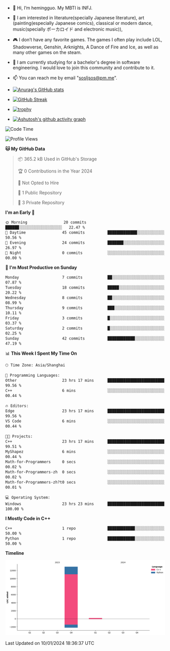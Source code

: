 - 👋 Hi, I’m hemingguo. My MBTI is INFJ.
- 🎨 I am interested in literature(specially Japanese literature), art (painting(especially Japanese comics), classical or modern dance, music(specially ボーカロイド and electronic music)),
- 🎮 I don’t have any favorite games. The games I often play include LOL, Shadowverse, Genshin, Arknights, A Dance of Fire and Ice, as well as many other games on the steam.
- 🌱 I am currently studying for a bachelor's degree in software engineering. I would love to join this community and contribute to it.

- 📫 You can reach me by email "sosljsos@pm.me".


- [![Anurag's GitHub stats](https://github-readme-stats.vercel.app/api?username=hemingguo&show_icons=true&count_private=true&theme=aura&hide_border=true&icon_color=FF4500&text_color=76EE00)](https://github.com/anuraghazra/github-readme-stats)
  
- [![GitHub Streak](https://github-readme-streak-stats.herokuapp.com/?user=hemingguo&hide_border=true&theme=tokyonight)](https://git.io/streak-stats)
  
- [![trophy](https://github-profile-trophy.vercel.app/?username=hemingguo&theme=dracula)](https://github.com/ryo-ma/github-profile-trophy)
- [![Ashutosh's github activity graph](https://github-readme-activity-graph.vercel.app/graph?username=hemingguo&theme=tokyo-night&hide_border=true)](https://github.com/ashutosh00710/github-readme-activity-graph)
<!--START_SECTION:waka-->
![Code Time](http://img.shields.io/badge/Code%20Time-328%20hrs%2053%20mins-blue)

![Profile Views](http://img.shields.io/badge/Profile%20Views-0-blue)

**🐱 My GitHub Data** 

> 📦 365.2 kB Used in GitHub's Storage 
 > 
> 🏆 0 Contributions in the Year 2024
 > 
> 🚫 Not Opted to Hire
 > 
> 📜 1 Public Repository 
 > 
> 🔑 3 Private Repository 
 > 
**I'm an Early 🐤** 

```text
🌞 Morning                20 commits          ██████░░░░░░░░░░░░░░░░░░░   22.47 % 
🌆 Daytime                45 commits          █████████████░░░░░░░░░░░░   50.56 % 
🌃 Evening                24 commits          ███████░░░░░░░░░░░░░░░░░░   26.97 % 
🌙 Night                  0 commits           ░░░░░░░░░░░░░░░░░░░░░░░░░   00.00 % 
```
📅 **I'm Most Productive on Sunday** 

```text
Monday                   7 commits           ██░░░░░░░░░░░░░░░░░░░░░░░   07.87 % 
Tuesday                  18 commits          █████░░░░░░░░░░░░░░░░░░░░   20.22 % 
Wednesday                8 commits           ██░░░░░░░░░░░░░░░░░░░░░░░   08.99 % 
Thursday                 9 commits           ███░░░░░░░░░░░░░░░░░░░░░░   10.11 % 
Friday                   3 commits           █░░░░░░░░░░░░░░░░░░░░░░░░   03.37 % 
Saturday                 2 commits           █░░░░░░░░░░░░░░░░░░░░░░░░   02.25 % 
Sunday                   42 commits          ████████████░░░░░░░░░░░░░   47.19 % 
```


📊 **This Week I Spent My Time On** 

```text
🕑︎ Time Zone: Asia/Shanghai

💬 Programming Languages: 
Other                    23 hrs 17 mins      █████████████████████████   99.56 % 
C++                      6 mins              ░░░░░░░░░░░░░░░░░░░░░░░░░   00.44 % 

🔥 Editors: 
Edge                     23 hrs 17 mins      █████████████████████████   99.56 % 
VS Code                  6 mins              ░░░░░░░░░░░░░░░░░░░░░░░░░   00.44 % 

🐱‍💻 Projects: 
C++                      23 hrs 17 mins      █████████████████████████   99.51 % 
MyShapez                 6 mins              ░░░░░░░░░░░░░░░░░░░░░░░░░   00.44 % 
Math-for-Programmers     0 secs              ░░░░░░░░░░░░░░░░░░░░░░░░░   00.02 % 
Math-for-Programmers-zh  0 secs              ░░░░░░░░░░░░░░░░░░░░░░░░░   00.02 % 
Math-for-Programmers-zh?t0 secs              ░░░░░░░░░░░░░░░░░░░░░░░░░   00.01 % 

💻 Operating System: 
Windows                  23 hrs 23 mins      █████████████████████████   100.00 % 
```

**I Mostly Code in C++** 

```text
C++                      1 repo              ████████████░░░░░░░░░░░░░   50.00 % 
Python                   1 repo              ████████████░░░░░░░░░░░░░   50.00 % 
```



**Timeline**

![Lines of Code chart](https://raw.githubusercontent.com/hemingguo/hemingguo/main/assets/bar_graph.png)


 Last Updated on 10/01/2024 18:36:37 UTC
<!--END_SECTION:waka-->
<!---
hemingguo/hemingguo is a ✨ special ✨ repository because its `README.md` (this file) appears on your GitHub profile.
You can click the Preview link to take a look at your changes.
--->
